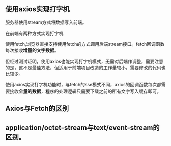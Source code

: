 ## 使用axios实现打字机

服务器使用stream方式将数据写入前端。

在前端有两种方式实现打字机

使用fetch,浏览器直接支持使用fetch的方式调用后端stream接口。fetch回调函数每次接收**增量的文字数据**。

但经过测试证明，使用axios也能实现打字机模式，无需对后端作调整，需要注意的是，这不是最佳方法，但适用于前端项目改造的工作量较小，需要修改的代码也比较少。

使用axios实现打字机功能时，与fetch的sse模式不同，axios的回调函数每次都需要接收**全量的数据**，程序的处理逻辑只需要下载之前的所有文字写入缓存即可。


## Axios与Fetch的区别

## application/octet-stream与text/event-stream的区别。